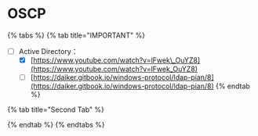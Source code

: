 # OSCP

{% tabs %}
{% tab title="IMPORTANT" %}
* [ ] Active Directory：
  * [x]  [https://www.youtube.com/watch?v=lFwek\_OuYZ8](https://www.youtube.com/watch?v=lFwek_OuYZ8)
  * [ ] [https://daiker.gitbook.io/windows-protocol/ldap-pian/8](https://daiker.gitbook.io/windows-protocol/ldap-pian/8)
{% endtab %}

{% tab title="Second Tab" %}

{% endtab %}
{% endtabs %}


